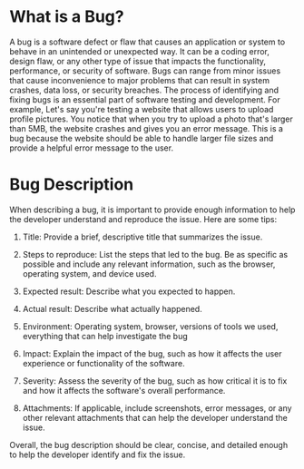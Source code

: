 # What is a Bug?
A bug is a software defect or flaw that causes an application or system to behave in an unintended or unexpected way. 
It can be a coding error, design flaw, or any other type of issue that impacts the functionality, performance, or security of software. 
Bugs can range from minor issues that cause inconvenience to major problems that can result in system crashes, data loss, or security breaches. 
The process of identifying and fixing bugs is an essential part of software testing and development.
For example, Let's say you're testing a website that allows users to upload profile pictures. You notice that when you try to upload a photo that's larger than 5MB, the website crashes and gives you an error message. This is a bug because the website should be able to handle larger file sizes and provide a helpful error message to the user.
# Bug Description
When describing a bug, it is important to provide enough information to help the developer understand and reproduce the issue. Here are some tips:

1. Title: Provide a brief, descriptive title that summarizes the issue.

2. Steps to reproduce: List the steps that led to the bug. Be as specific as possible and include any relevant information, such as the browser, operating system, and device used.

3. Expected result: Describe what you expected to happen.

4. Actual result: Describe what actually happened.

5. Environment: Operating system, browser, versions of tools we used, everything that can help investigate the bug

6. Impact: Explain the impact of the bug, such as how it affects the user experience or functionality of the software.

7. Severity: Assess the severity of the bug, such as how critical it is to fix and how it affects the software's overall performance.

8. Attachments: If applicable, include screenshots, error messages, or any other relevant attachments that can help the developer understand the issue.

Overall, the bug description should be clear, concise, and detailed enough to help the developer identify and fix the issue.
